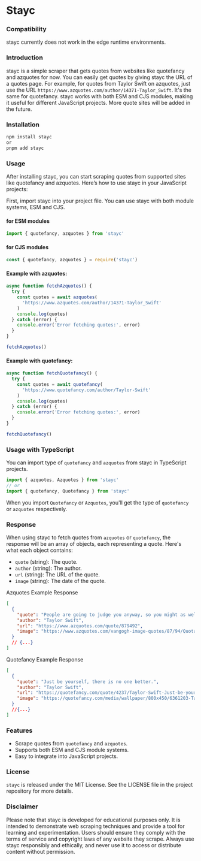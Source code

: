 # Stayc

### Compatibility

stayc currently does not work in the edge runtime environments.

### Introduction

stayc is a simple scraper that gets quotes from websites like quotefancy and azquotes for now. You can easily get quotes by giving stayc the URL of a quotes page. For example, for quotes from Taylor Swift on azquotes, just use the URL `https://www.azquotes.com/author/14371-Taylor_Swift`. It's the same for quotefancy. stayc works with both ESM and CJS modules, making it useful for different JavaScript projects. More quote sites will be added in the future.

### Installation

```bash
npm install stayc
or
pnpm add stayc
```

### Usage

After installing stayc, you can start scraping quotes from supported sites like quotefancy and azquotes. Here’s how to use stayc in your JavaScript projects:

First, import stayc into your project file. You can use stayc with both module systems, ESM and CJS.

#### for ESM modules

```js
import { quotefancy, azquotes } from 'stayc'
```

#### for CJS modules

```js
const { quotefancy, azquotes } = require('stayc')
```

#### Example with azquotes:

```js
async function fetchAzquotes() {
  try {
    const quotes = await azquotes(
      'https://www.azquotes.com/author/14371-Taylor_Swift'
    )
    console.log(quotes)
  } catch (error) {
    console.error('Error fetching quotes:', error)
  }
}

fetchAzquotes()
```

#### Example with quotefancy:

```js
async function fetchQuotefancy() {
  try {
    const quotes = await quotefancy(
      'https://www.quotefancy.com/author/Taylor-Swift'
    )
    console.log(quotes)
  } catch (error) {
    console.error('Error fetching quotes:', error)
  }
}

fetchQuotefancy()
```

### Usage with TypeScript

You can import type of `quotefancy` and `azquotes` from stayc in TypeScript projects.

```ts
import { azquotes, Azquotes } from 'stayc'
// or
import { quotefancy, Quotefancy } from 'stayc'
```

When you import `Quotefancy` or `Azquotes`, you'll get the type of `quotefancy` or `azquotes` respectively.

### Response

When using stayc to fetch quotes from `azquotes` or `quotefancy`, the response will be an array of objects, each representing a quote. Here's what each object contains:

- `quote` (string): The quote.
- `author` (string): The author.
- `url` (string): The URL of the quote.
- `image` (string): The date of the quote.

Azquotes Example Response

```json
[
  {
    "quote": "People are going to judge you anyway, so you might as well do what you want.",
    "author": "Taylor Swift",
    "url": "https://www.azquotes.com/quote/879492",
    "image": "https://www.azquotes.com/vangogh-image-quotes/87/94/Quotation-Taylor-Swift-People-are-going-to-judge-you-anyway-so-you-might-87-94-92.jpg"
  }
  // {...}
]
```

Quotefancy Example Response

```json
[
  {
    "quote": "Just be yourself, there is no one better.",
    "author": "Taylor Swift",
    "url": "https://quotefancy.com/quote/4237/Taylor-Swift-Just-be-yourself-there-is-no-one-better",
    "image": "https://quotefancy.com/media/wallpaper/800x450/6361203-Taylor-Swift-Quote-Just-be-yourself-there-is-no-one-better.jpg"
  }
  //{...}
]
```

### Features

- Scrape quotes from `quotefancy` and `azquotes`.
- Supports both ESM and CJS module systems.
- Easy to integrate into JavaScript projects.

### License

`stayc` is released under the MIT License. See the LICENSE file in the project repository for more details.

### Disclaimer

Please note that stayc is developed for educational purposes only. It is intended to demonstrate web scraping techniques and provide a tool for learning and experimentation. Users should ensure they comply with the terms of service and copyright laws of any website they scrape. Always use stayc responsibly and ethically, and never use it to access or distribute content without permission.
